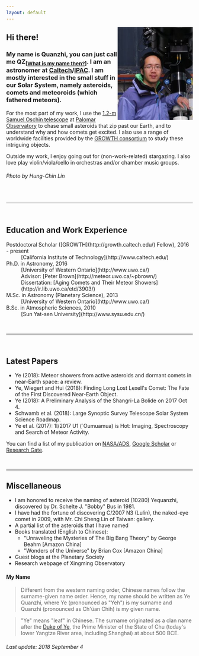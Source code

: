 ```yaml
---
layout: default
---
```


<img style="float: right;" src="me.jpg">

## Hi there!

### My name is Quanzhi, you can just call me QZ<sub>[[What is my name then?](#my-name)]</sub>. I am an astronomer at [Caltech](http://www.caltech.edu/)/[IPAC](http://www.ipac.caltech.edu/). I am mostly interested in the small stuff in our Solar System, namely asteroids, comets and meteoroids (which fathered meteors).

For the most part of my work, I use the [1.2-m Samuel Oschin telescope](http://www.astro.caltech.edu/palomar/about/telescopes/oschin.html) at [Palomar Observatory](http://www.astro.caltech.edu/palomar/homepage.html) to chase small asteroids that zip past our Earth, and to understand why and how comets get excited. I also use a range of worldwide facilities provided by the [GROWTH consortium](http://growth.caltech.edu/) to study these intriguing objects.

Outside my work, I enjoy going out for (non-work-related) stargazing. I also love play violin/viola/cello in orchestras and/or chamber music groups.

###### Photo by Hung-Chin Lin

<br>

* * *

<br>

## Education and Work Experience

<dl>
<dt>Postdoctoral Scholar ([GROWTH](http://growth.caltech.edu/) Fellow), 2016 - present</dt>
<dd>[California Institute of Technology](http://www.caltech.edu/)</dd>
<dt>Ph.D. in Astronomy, 2016</dt>
<dd>[University of Western Ontario](http://www.uwo.ca/)</dd>
<dd>Advisor: [Peter Brown](http://meteor.uwo.ca/~pbrown/)</dd>
<dd>Dissertation: [Aging Comets and Their Meteor Showers](http://ir.lib.uwo.ca/etd/3903/)</dd>
<dt>M.Sc. in Astronomy (Planetary Science), 2013</dt>
<dd>[University of Western Ontario](http://www.uwo.ca/)</dd>
<dt>B.Sc. in Atmospheric Sciences, 2010</dt>
<dd>[Sun Yat-sen University](http://www.sysu.edu.cn/)</dd>
</dl>

<br>

* * *

<br>

## Latest Papers

* Ye (2018): Meteor showers from active asteroids and dormant comets in near-Earth space: a review.
* Ye, Wiegert and Hui (2018): Finding Long Lost Lexell's Comet: The Fate of the First Discovered Near-Earth Object.
* Ye (2018): A Preliminary Analysis of the Shangri-La Bolide on 2017 Oct 4.
* Schwamb et al. (2018): Large Synoptic Survey Telescope Solar System Science Roadmap.
* Ye et al. (2017): 1I/2017 U1 (`Oumuamua) is Hot: Imaging, Spectroscopy and Search of Meteor Activity.

You can find a list of my publication on [NASA/ADS](http://adsabs.harvard.edu/cgi-bin/nph-abs_connect?library&libname=Ye%27s+Refereed+Publication&libid=57e6ba2680), [Google Scholar](https://scholar.google.com/citations?user=F-w70dYAAAAJ&hl=en) or [Research Gate](https://www.researchgate.net/profile/Quan_Zhi_Ye).

<br>

* * *

## Miscellaneous

* I am honored to receive the naming of asteroid (10280) Yequanzhi, discovered by Dr. Schelte J. "Bobby" Bus in 1981.
* I have had the fortune of discovering C/2007 N3 (Lulin), the naked-eye comet in 2009, with Mr. Chi Sheng Lin of Taiwan: gallery.
* A partial list of the asteroids that I have named
* Books translated (English to Chinese):
    * "Unraveling the Mysteries of The Big Bang Theory" by George Beahm [Amazon China]
    * "Wonders of the Universe" by Brian Cox [Amazon China]
* Guest blogs at the Planetary Society
* Research webpage of Xingming Observatory

#### My Name

> Different from the western naming order, Chinese names follow the surname-given name order. Hence, my name should be written as Ye Quanzhi, where Ye (pronounced as "Yeh") is my surname and Quanzhi (pronounced as Ch'üan Chih) is my given name.

> "Ye" means "leaf" in Chinese. The surname originated as a clan name after the [Duke of Ye](https://en.wikipedia.org/wiki/Duke_of_Ye), the Prime Minister of the State of Chu (today's lower Yangtze River area, including Shanghai) at about 500 BCE.

###### Last update: 2018 September 4